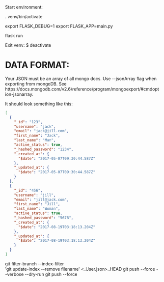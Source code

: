 Start environment:

. venv/bin/activate

export FLASK_DEBUG=1
export FLASK_APP=main.py

flask run


Exit venv: $ deactivate



<h1>DATA FORMAT:</h1>
Your JSON must be an array of all mongo docs. Use --jsonArray flag when exporting from mongoDB. See https://docs.mongodb.com/v2.6/reference/program/mongoexport/#cmdoption-jsonarray.

It should look something like this:
```json
[
  {
    "_id": "123",
    "username": "jack",
    "email": "jack@jill.com",
    "first_name": "Jack",
    "last_name": "Man",
    "active_status": true,
    "_hashed_password": "1234",
    "_created_at": {
      "$date": "2017-05-07T09:30:44.587Z"
    },
    "_updated_at": {
      "$date": "2017-05-07T09:30:44.587Z"
    }
  },
  {
    "_id": "456",
    "username": "jill",
    "email": "jill@jack.com",
    "first_name": "Jill",
    "last_name": "Woman",
    "active_status": true,
    "_hashed_password": "5678",
    "_created_at": {
      "$date": "2017-08-19T03:18:13.204Z"
    },
    "_updated_at": {
      "$date": "2017-08-19T03:18:13.204Z"
    }
  }
]
```

git filter-branch --index-filter \
'git update-index --remove filename' <_User.json>..HEAD
git push --force --verbose --dry-run
git push --force
